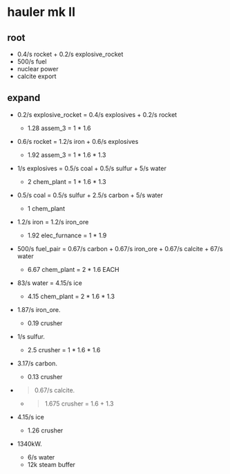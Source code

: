 # hauler mk II
## root
- 0.4/s rocket + 0.2/s explosive_rocket
- 500/s fuel
- nuclear power
- calcite export

## expand
- 0.2/s explosive_rocket = 0.4/s explosives + 0.2/s rocket
  - 1.28 assem_3 = 1 * 1.6
- 0.6/s rocket = 1.2/s iron + 0.6/s explosives
  - 1.92 assem_3 = 1 * 1.6 * 1.3
- 1/s explosives = 0.5/s coal + 0.5/s sulfur + 5/s water
  - 2 chem_plant = 1 * 1.6 * 1.3
- 0.5/s coal = 0.5/s sulfur + 2.5/s carbon + 5/s water
  - 1 chem_plant
- 1.2/s iron = 1.2/s iron_ore
  - 1.92 elec_furnance = 1 * 1.9
- 500/s fuel_pair = 0.67/s carbon + 0.67/s iron_ore + 0.67/s calcite + 67/s water
  - 6.67 chem_plant = 2 * 1.6 EACH
- 83/s water = 4.15/s ice
  - 4.15 chem_plant = 2 * 1.6 * 1.3
- 1.87/s iron_ore.
  - 0.19 crusher
- 1/s sulfur.
  - 2.5 crusher = 1 * 1.6 * 1.6
- 3.17/s carbon.
  - 0.13 crusher
- > 0.67/s calcite.
  - > 1.675 crusher = 1.6 + 1.3
- 4.15/s ice
  - 1.26 crusher

- 1340kW.
  - 6/s water
  - 12k steam buffer
